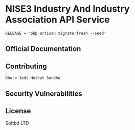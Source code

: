 # NISE3 Industry And Industry Association API Service

```shell
RELEASE = 'php artisan migrate:fresh --seed'
```

## Official Documentation



## Contributing

```
Dhoro Jodi Hothat Sondhe
```

## Security Vulnerabilities



## License

Softbd LTD
